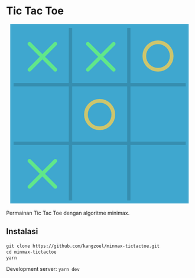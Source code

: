 # Tic Tac Toe

<p align="center"><img src="./thumbnail.png"></p>

Permainan Tic Tac Toe dengan algoritme minimax.

## Instalasi

```
git clone https://github.com/kangzoel/minmax-tictactoe.git
cd minmax-tictactoe
yarn
```

Development server: `yarn dev`
